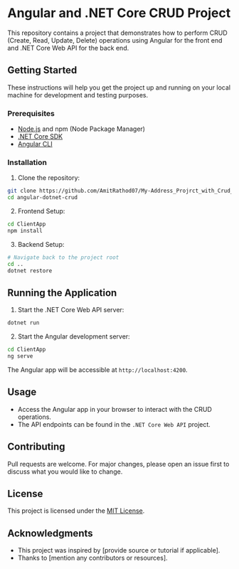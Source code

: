 # Angular and .NET Core CRUD Project

This repository contains a project that demonstrates how to perform CRUD (Create, Read, Update, Delete) operations using Angular for the front end and .NET Core Web API for the back end.

## Getting Started

These instructions will help you get the project up and running on your local machine for development and testing purposes.

### Prerequisites

- [Node.js](https://nodejs.org/) and npm (Node Package Manager)
- [.NET Core SDK](https://dotnet.microsoft.com/download)
- [Angular CLI](https://cli.angular.io/)

### Installation

1. Clone the repository:

```bash
git clone https://github.com/AmitRathod07/My-Address_Projrct_with_Crud_Operation.git
cd angular-dotnet-crud
```

2. Frontend Setup:

```bash
cd ClientApp
npm install
```

3. Backend Setup:

```bash
# Navigate back to the project root
cd ..
dotnet restore
```

## Running the Application

1. Start the .NET Core Web API server:

```bash
dotnet run
```

2. Start the Angular development server:

```bash
cd ClientApp
ng serve
```

The Angular app will be accessible at `http://localhost:4200`.

## Usage

- Access the Angular app in your browser to interact with the CRUD operations.
- The API endpoints can be found in the `.NET Core Web API` project.

## Contributing

Pull requests are welcome. For major changes, please open an issue first to discuss what you would like to change.

## License

This project is licensed under the [MIT License](LICENSE).

## Acknowledgments

- This project was inspired by [provide source or tutorial if applicable].
- Thanks to [mention any contributors or resources].
```
